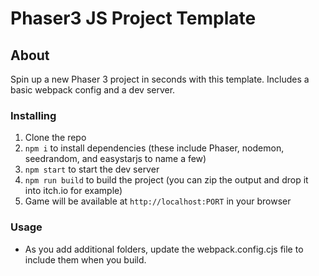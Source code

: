 # Phaser3 JS Project Template

## About

Spin up a new Phaser 3 project in seconds with this template. Includes a basic webpack config and a dev server.

### Installing

1. Clone the repo
2. `npm i` to install dependencies (these include Phaser, nodemon, seedrandom, and easystarjs to name a few)
3. `npm start` to start the dev server
4. `npm run build` to build the project (you can zip the output and drop it into itch.io for example)
5. Game will be available at `http://localhost:PORT` in your browser

### Usage

- As you add additional folders, update the webpack.config.cjs file to include them when you build.
